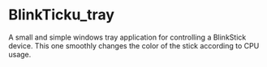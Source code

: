 # BlinkTicku_tray
A small and simple windows tray application for controlling a BlinkStick device. This one smoothly changes the color of the stick according to CPU usage. 
